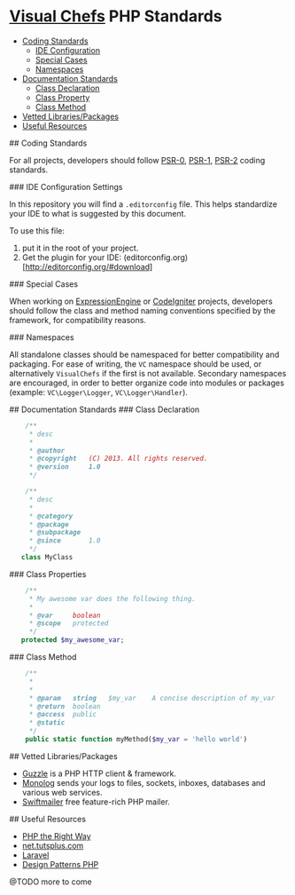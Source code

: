 # [Visual Chefs](http://www.visualchefs.com/) PHP Standards

* [Coding Standards](#coding-standards)
    * [IDE Configuration](#ide-config)
    * [Special Cases](#special-cases)
    * [Namespaces](#namespaces)
* [Documentation Standards](#documentation-standards)
    * [Class Declaration](#class)
    * [Class Property](#class-property)
    * [Class Method](#class-method)
* [Vetted Libraries/Packages](#vetted)
* [Useful Resources](#useful-resources)

<a name="coding-standards"/>
## Coding Standards

For all projects, developers should follow [PSR-0](https://github.com/php-fig/fig-standards/blob/master/accepted/PSR-0.md), [PSR-1](https://github.com/php-fig/fig-standards/blob/master/accepted/PSR-1-basic-coding-standard.md), [PSR-2](https://github.com/php-fig/fig-standards/blob/master/accepted/PSR-2-coding-style-guide.md) coding standards.

<a name="ide-config"/>
### IDE Configuration Settings

In this repository you will find a `.editorconfig` file.  This helps standardize your IDE to what is suggested by this document.

To use this file:

1. put it in the root of your project.
2. Get the plugin for your IDE: (editorconfig.org)[http://editorconfig.org/#download]

<a name="special-cases"/>
### Special Cases

When working on [ExpressionEngine](http://ellislab.com/expressionengine) or [CodeIgniter](http://ellislab.com/codeigniter) projects, developers should follow the class and method naming conventions specified by the framework, for compatibility reasons.

<a name="namespaces"/>
### Namespaces

All standalone classes should be namespaced for better compatibility and packaging. For ease of writing, the `VC` namespace should be used, or alternatively `VisualChefs` if the first is not available. Secondary namespaces are encouraged, in order to better organize code into modules or packages (example: `VC\Logger\Logger`, `VC\Logger\Handler`).

<a name="documentation-standards"/>
## Documentation Standards

<a name="class"/>
### Class Declaration

```php
    /**
     * desc
     *
     * @author
     * @copyright   (C) 2013. All rights reserved.
     * @version     1.0
     */

    /**
     * desc
     *
     * @category
     * @package
     * @subpackage
     * @since       1.0
     */
   class MyClass
```

<a name="class-properties"/>
### Class Properties

```php
	/**
     * My awesome var does the following thing.
     *
     * @var     boolean
     * @scope   protected
     */
   protected $my_awesome_var;
```

<a name="class-method"/>
### Class Method

```php
    /**
     *
     *
     * @param   string   $my_var    A concise description of my_var
     * @return  boolean
     * @access  public
     * @static
     */
    public static function myMethod($my_var = 'hello world')
```

<a name="vetted"/>
## Vetted Libraries/Packages

* [Guzzle](https://packagist.org/packages/guzzle/guzzle) is a PHP HTTP client
& framework.
* [Monolog](https://packagist.org/packages/monolog/monolog) sends your logs to files, sockets, inboxes, databases and various web services.
* [Swiftmailer](https://packagist.org/packages/swiftmailer/swiftmailer) free feature-rich PHP mailer.

<a name="useful-resources"/>
## Useful Resources

* [PHP the Right Way](http://www.phptherightway.com/)
* [net.tutsplus.com](http://net.tutsplus.com/?s=php)
* [Laravel](http://laravel.com/)
* [Design Patterns PHP](https://github.com/domnikl/DesignPatternsPHP)

@TODO more to come
